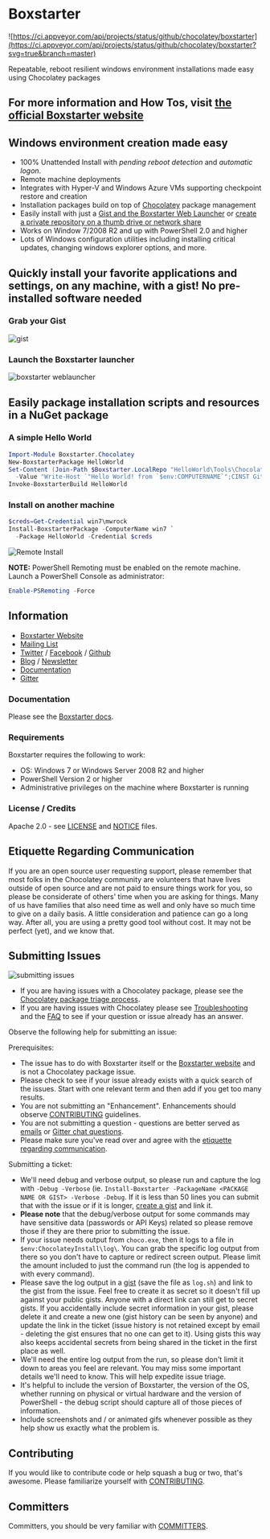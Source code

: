 # Boxstarter

![https://ci.appveyor.com/api/projects/status/github/chocolatey/boxstarter](https://ci.appveyor.com/api/projects/status/github/chocolatey/boxstarter?svg=true&branch=master)

Repeatable, reboot resilient windows environment installations made easy using Chocolatey packages

## For more information and How Tos, visit [the official Boxstarter website](https://boxstarter.org)

## Windows environment creation made easy

* 100% Unattended Install with *pending reboot detection* and *automatic logon*.
* Remote machine deployments
* Integrates with Hyper-V and Windows Azure VMs supporting checkpoint restore and creation
* Installation packages build on top of [Chocolatey](https://chocolatey.org) package management
* Easily install with just a [Gist and the Boxstarter Web Launcher](https://boxstarter.org/WebLauncher) or [create a private repository on a thumb drive or network share](https://boxstarter.org/InstallingPackages#InstallFromShare)
* Works on Window 7/2008 R2 and up with PowerShell 2.0 and higher
* Lots of Windows configuration utilities including installing critical updates, changing windows explorer options, and more.

## Quickly install your favorite applications and settings, on any machine, with a gist! No pre-installed software needed

### Grab your Gist

![gist](Web/Images/gist3.PNG)

### Launch the Boxstarter launcher

![boxstarter weblauncher](Web/Images/start.png)

## Easily package installation scripts and resources in a NuGet package

### A simple Hello World

```powershell
Import-Module Boxstarter.Chocolatey
New-BoxstarterPackage HelloWorld
Set-Content (Join-Path $Boxstarter.LocalRepo "HelloWorld\Tools\ChocolateyInstall.ps1") `
  -Value "Write-Host `"Hello World! from `$env:COMPUTERNAME`";CINST Git" -Force
Invoke-BoxstarterBuild HelloWorld
```

### Install on another machine

```powershell
$creds=Get-Credential win7\mwrock
Install-BoxstarterPackage -ComputerName win7 `
  -Package HelloWorld -Credential $creds
```

![Remote Install](Web/Images/result.png)

**NOTE:** PowerShell Remoting must be enabled on the remote machine. Launch a PowerShell Console as administrator:

```powershell
Enable-PSRemoting -Force
```

## Information

* [Boxstarter Website](https://boxstarter.org)
* [Mailing List](https://groups.google.com/forum/#!forum/boxstarter)
* [Twitter](https://twitter.com/chocolateynuget) / [Facebook](https://www.facebook.com/ChocolateySoftware) / [Github](https://github.com/chocolatey)
* [Blog](https://chocolatey.org/blog) / [Newsletter](https://us8.list-manage.com/subscribe?u=86a6d80146a0da7f2223712e4&id=73b018498d)
* [Documentation](https://boxstarter.org/WhyBoxstarter)
* [Gitter](https://gitter.im/chocolatey/boxstarter)

### Documentation

Please see the [Boxstarter docs](https://boxstarter.org/WhyBoxstarter).

### Requirements

Boxstarter requires the following to work:

* OS: Windows 7 or Windows Server 2008 R2 and higher
* PowerShell Version 2 or higher
* Administrative privileges on the machine where Boxstarter is running

### License / Credits

Apache 2.0 - see [LICENSE](https://github.com/chocolatey/boxstarter/blob/master/LICENSE.txt) and [NOTICE](https://github.com/chocolatey/boxstarter/blob/master/NOTICE.txt) files.

## Etiquette Regarding Communication

If you are an open source user requesting support, please remember that most folks in the Chocolatey community are volunteers that have lives outside of open source and are not paid to ensure things work for you, so please be considerate of others' time when you are asking for things. Many of us have families that also need time as well and only have so much time to give on a daily basis. A little consideration and patience can go a long way. After all, you are using a pretty good tool without cost. It may not be perfect (yet), and we know that.

## Submitting Issues

![submitting issues](https://cloud.githubusercontent.com/assets/63502/12534554/6ea7cc04-c224-11e5-82ad-3805d0b5c724.png)

* If you are having issues with a Chocolatey package, please see the [Chocolatey package triage process](https://chocolatey.org/docs/package-triage-process).
* If you are having issues with Chocolatey please see [Troubleshooting](https://github.com/chocolatey/choco/wiki/Troubleshooting) and the [FAQ](https://github.com/chocolatey/choco/wiki/ChocolateyFAQs) to see if your question or issue already has an answer.

Observe the following help for submitting an issue:

Prerequisites:

* The issue has to do with Boxstarter itself or the [Boxstarter website](https://boxstarter.org) and is not a Chocolatey package issue.
* Please check to see if your issue already exists with a quick search of the issues. Start with one relevant term and then add if you get too many results.
* You are not submitting an "Enhancement". Enhancements should observe [CONTRIBUTING](https://github.com/chocolatey/boxstarter/blob/master/CONTRIBUTING.md) guidelines.
* You are not submitting a question - questions are better served as [emails](https://groups.google.com/forum/#!forum/boxstarter) or [Gitter chat questions](https://gitter.im/chocolatey/boxstarter).
* Please make sure you've read over and agree with the [etiquette regarding communication](#etiquette-regarding-communication).

Submitting a ticket:

* We'll need debug and verbose output, so please run and capture the log with `-Debug -Verbose` (ie. `Install-Boxstarter -PackageName <PACKAGE NAME OR GIST> -Verbose -Debug`. If it is less than 50 lines you can submit that with the issue or if it is longer, [create a gist](https://help.github.com/articles/creating-gists/) and link it.
* **Please note** that the debug/verbose output for some commands may have sensitive data (passwords or API Keys) related so please remove those if they are there prior to submitting the issue.
* If your issue needs output from `choco.exe`, then it logs to a file in `$env:ChocolateyInstall\log\`. You can grab the specific log output from there so you don't have to capture or redirect screen output. Please limit the amount included to just the command run (the log is appended to with every command).
* Please save the log output in a [gist](https://gist.github.com) (save the file as `log.sh`) and link to the gist from the issue. Feel free to create it as secret so it doesn't fill up against your public gists. Anyone with a direct link can still get to secret gists. If you accidentally include secret information in your gist, please delete it and create a new one (gist history can be seen by anyone) and update the link in the ticket (issue history is not retained except by email - deleting the gist ensures that no one can get to it). Using gists this way also keeps accidental secrets from being shared in the ticket in the first place as well.
* We'll need the entire log output from the run, so please don't limit it down to areas you feel are relevant. You may miss some important details we'll need to know. This will help expedite issue triage.
* It's helpful to include the version of Boxstarter, the version of the OS, whether running on physical or virtual hardware and the version of PowerShell - the debug script should capture all of those pieces of information.
* Include screenshots and / or animated gifs whenever possible as they help show us exactly what the problem is.

## Contributing

If you would like to contribute code or help squash a bug or two, that's awesome. Please familiarize yourself with [CONTRIBUTING](https://github.com/chocolatey/boxstarter/blob/master/CONTRIBUTING.md).

## Committers

Committers, you should be very familiar with [COMMITTERS](https://github.com/chocolatey/boxstarter/blob/master/COMMITTERS.md).

